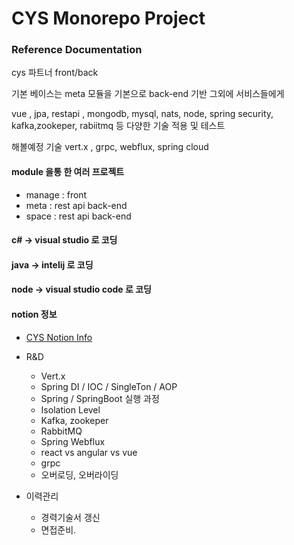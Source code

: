# CYS Monorepo Project

### Reference Documentation
cys 파트너 front/back 

기본 베이스는 meta 모듈을 기본으로 back-end 기반
그외에 서비스들에게 

vue , jpa, restapi , mongodb, mysql, nats, node, spring security, kafka,zookeper, rabiitmq
등 다양한 기술 적용 및 테스트


해볼예정 기술
vert.x , grpc, webflux, spring cloud

#### module 을통 한 여러 프로젝트

- manage : front
- meta : rest api back-end
- space : rest api back-end


#### c# -> visual studio 로 코딩
#### java -> intelij 로 코딩
#### node -> visual studio code 로 코딩

#### notion 정보

* [CYS Notion Info](https://www.notion.so/Notion-2f5d5d68e0a64606a74ab2473c6f0f15)

* R&D
  * Vert.x
  * Spring DI / IOC / SingleTon / AOP
  * Spring / SpringBoot 실행 과정
  * Isolation Level
  * Kafka, zookeper
  * RabbitMQ
  * Spring Webflux
  * react vs angular vs vue
  * grpc
  * 오버로딩, 오버라이딩
  
* 이력관리
  *  경력기술서 갱신
  *  면접준비.
